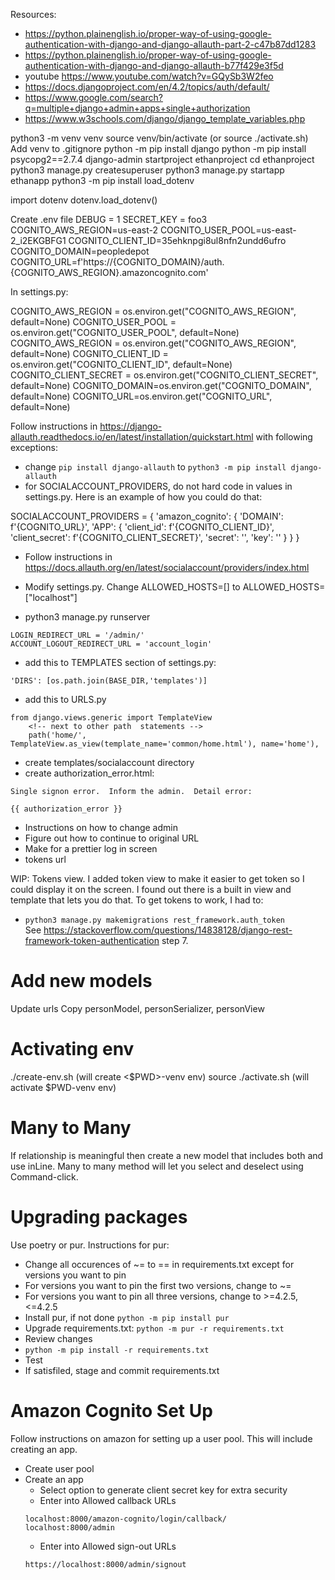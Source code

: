 Resources:

- https://python.plainenglish.io/proper-way-of-using-google-authentication-with-django-and-django-allauth-part-2-c47b87dd1283
- https://python.plainenglish.io/proper-way-of-using-google-authentication-with-django-and-django-allauth-b77f429e3f5d
- youtube https://www.youtube.com/watch?v=GQySb3W2feo
- https://docs.djangoproject.com/en/4.2/topics/auth/default/
- https://www.google.com/search?q=multiple+django+admin+apps+single+authorization
- https://www.w3schools.com/django/django_template_variables.php


python3 -m venv venv
source venv/bin/activate (or source ./activate.sh)
Add venv to .gitignore
python -m pip install django
python -m pip install psycopg2==2.7.4
django-admin startproject ethanproject
cd ethanproject
python3 manage.py createsuperuser
python3 manage.py startapp ethanapp
python3 -m pip install load_dotenv

import dotenv
dotenv.load_dotenv()

Create .env file
DEBUG = 1
SECRET_KEY = foo3
COGNITO_AWS_REGION=us-east-2
COGNITO_USER_POOL=us-east-2_i2EKGBFG1
COGNITO_CLIENT_ID=35ehknpgi8ul8nfn2undd6ufro
COGNITO_DOMAIN=peopledepot
COGNITO_URL=f'https://{COGNITO_DOMAIN}/auth.{COGNITO_AWS_REGION}.amazoncognito.com'

In settings.py:

COGNITO_AWS_REGION = os.environ.get("COGNITO_AWS_REGION", default=None)
COGNITO_USER_POOL = os.environ.get("COGNITO_USER_POOL", default=None)
COGNITO_AWS_REGION = os.environ.get("COGNITO_AWS_REGION", default=None)
COGNITO_CLIENT_ID = os.environ.get("COGNITO_CLIENT_ID", default=None)
COGNITO_CLIENT_SECRET = os.environ.get("COGNITO_CLIENT_SECRET", default=None)
COGNITO_DOMAIN=os.environ.get("COGNITO_DOMAIN", default=None)
COGNITO_URL=os.environ.get("COGNITO_URL", default=None)


Follow instructions in https://django-allauth.readthedocs.io/en/latest/installation/quickstart.html with following exceptions: 
  - change `pip install django-allauth` to `python3 -m pip install django-allauth`
  - for SOCIALACCOUNT_PROVIDERS, do not hard code in values in settings.py.  Here is an example of how you could do that:

  SOCIALACCOUNT_PROVIDERS = {
    'amazon_cognito': {
        'DOMAIN': f'{COGNITO_URL}',
        'APP': {
            'client_id': f'{COGNITO_CLIENT_ID}',
            'client_secret': f'{COGNITO_CLIENT_SECRET}',
            'secret': '',
            'key': ''
        }
    }
}

- Follow instructions in https://docs.allauth.org/en/latest/socialaccount/providers/index.html

- Modify settings.py.  Change ALLOWED_HOSTS=[] to ALLOWED_HOSTS=["localhost"]
- python3 manage.py runserver


```
LOGIN_REDIRECT_URL = '/admin/'
ACCOUNT_LOGOUT_REDIRECT_URL = 'account_login'
```

- add this to TEMPLATES section of settings.py:

```
'DIRS': [os.path.join(BASE_DIR,'templates')]
```

- add this to URLS.py
```
from django.views.generic import TemplateView
    <!-- next to other path  statements -->
    path('home/', TemplateView.as_view(template_name='common/home.html'), name='home'),

```
- create templates/socialaccount directory
- create authorization_error.html:
```
Single signon error.  Inform the admin.  Detail error:

{{ authorization_error }}
```
- Instructions on how to change admin
- Figure out how to continue to original URL
- Make for a prettier log in screen
- tokens url





WIP: Tokens view.  I added token view to make it easier to get token so I could display it on the screen.  I found out there is a built in view and template that lets you do that.  To get tokens to work, I had to:
- `python3 manage.py makemigrations rest_framework.auth_token`  
See https://stackoverflow.com/questions/14838128/django-rest-framework-token-authentication step 7.

# Add new models
Update urls
Copy personModel, personSerializer, personView

# Activating env
./create-env.sh (will create <$PWD>-venv env)
source ./activate.sh (will activate $PWD-venv env)
# Many to Many 
If relationship is meaningful then create a new model that includes both and use inLine.  Many to many method will let you select and deselect using Command-click.

# Upgrading packages
Use poetry or pur.  Instructions for pur:
- Change all occurences of ~= to == in requirements.txt except for versions you want to pin
- For versions you want to pin the first two versions, change to ~= 
- For versions you want to pin all three versions, change to >=4.2.5, <=4.2.5 
- Install pur, if not done `python -m pip install pur`
- Upgrade requirements.txt: `python -m pur -r requirements.txt`
- Review changes
- `python -m pip install -r requirements.txt`
- Test
- If satisfiled, stage and commit requirements.txt

# Amazon Cognito Set Up
Follow instructions on amazon for setting up a user pool.  This will include creating an app.

- Create user pool
- Create an app
  - Select option to generate client secret key for extra security
  - Enter into Allowed callback URLs
  ```
  localhost:8000/amazon-cognito/login/callback/
  localhost:8000/admin
  ```
  - Enter into Allowed sign-out URLs 
  ```
  https://localhost:8000/admin/signout
  ```
  